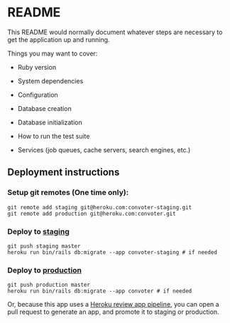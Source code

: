 # README

This README would normally document whatever steps are necessary to get the
application up and running.

Things you may want to cover:

* Ruby version

* System dependencies

* Configuration

* Database creation

* Database initialization

* How to run the test suite

* Services (job queues, cache servers, search engines, etc.)

## Deployment instructions

### Setup git remotes (One time only):

    git remote add staging git@heroku.com:convoter-staging.git
    git remote add production git@heroku.com:convoter.git

### Deploy to [staging](https://convoter-staging.herokuapp.com)
    git push staging master
    heroku run bin/rails db:migrate --app convoter-staging # if needed

### Deploy to [production](https://convoter.com)
    git push production master
    heroku run bin/rails db:migrate --app convoter # if needed

Or, because this app uses a [Heroku review app pipeline](https://dashboard.heroku.com/pipelines/18339062-de2b-469a-99c4-2d68be4d139f), you can open a pull request to generate an app, and promote it to staging or production.
